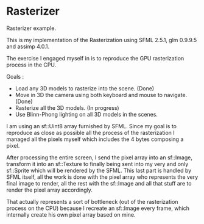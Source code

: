 # Rasterizer
Rasterizer example.

This is my implementation of the Rasterization using SFML 2.5.1, glm 0.9.9.5 and assimp 4.0.1.

The exercise I engaged myself in is to reproduce the GPU rasterization process in the CPU.

Goals :
  - Load any 3D models to rasterize into the scene. (Done)
  - Move in 3D the camera using both keyboard and mouse to navigate. (Done)
  - Rasterize all the 3D models. (In progress)
  - Use Blinn-Phong lighting on all 3D models in the scenes.

I am using an sf::Uint8 array furnished by SFML.
Since my goal is to reproduce as close as possible all the process of the rasterization I managed all the pixels myself which includes the 4 bytes composing a pixel.

After processing the entire screen, I send the pixel array into an sf::Image, transform it into an sf::Texture to finally being sent into my very and only sf::Sprite which will be rendered by the SFML.
This last part is handled by SFML itself, all the work is done with the pixel array who represents the very final image to render, all the rest with the sf::Image and all that stuff are to render the pixel array accordingly.

That actually represents a sort of bottleneck (out of the rasterization process on the CPU) because I recreate an sf::Image every frame, which internally create his own pixel array based on mine.
